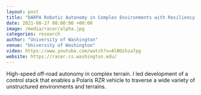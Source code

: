 ```yaml
---
layout: post
title: "DARPA Robotic Autonomy in Complex Environments with Resiliency (RACER)"
date: 2021-08-27 00:00:00 +00:00
image: /media/racer/alpha.jpg
categories: research
author: "University of Washington"
venue: "University of Washington"
video: https://www.youtube.com/watch?v=AlNOzhza7pg
website: https://racer.cs.washington.edu/
---
```

High-speed off-road autonomy in complex terrain.
I led development of a control stack that enables a Polaris RZR vehicle to traverse a wide variety of unstructured environments and terrains.
